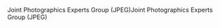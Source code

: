 <span data-ttu-id="fbe4e-101">Joint Photographics Experts Group (JPEG)</span><span class="sxs-lookup"><span data-stu-id="fbe4e-101">Joint Photographics Experts Group (JPEG)</span></span>